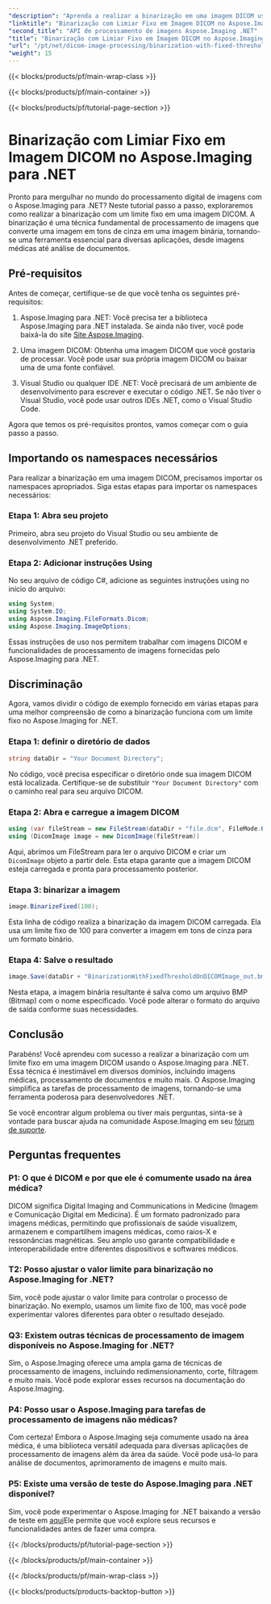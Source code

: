 ```yaml
---
"description": "Aprenda a realizar a binarização em uma imagem DICOM usando o Aspose.Imaging para .NET. Guia passo a passo com exemplos de código."
"linktitle": "Binarização com Limiar Fixo em Imagem DICOM no Aspose.Imaging para .NET"
"second_title": "API de processamento de imagens Aspose.Imaging .NET"
"title": "Binarização com Limiar Fixo em Imagem DICOM no Aspose.Imaging para .NET"
"url": "/pt/net/dicom-image-processing/binarization-with-fixed-threshold-on-dicom-image/"
"weight": 15
---
```


{{< blocks/products/pf/main-wrap-class >}}

{{< blocks/products/pf/main-container >}}

{{< blocks/products/pf/tutorial-page-section >}}

# Binarização com Limiar Fixo em Imagem DICOM no Aspose.Imaging para .NET

Pronto para mergulhar no mundo do processamento digital de imagens com o Aspose.Imaging para .NET? Neste tutorial passo a passo, exploraremos como realizar a binarização com um limite fixo em uma imagem DICOM. A binarização é uma técnica fundamental de processamento de imagens que converte uma imagem em tons de cinza em uma imagem binária, tornando-se uma ferramenta essencial para diversas aplicações, desde imagens médicas até análise de documentos.

## Pré-requisitos

Antes de começar, certifique-se de que você tenha os seguintes pré-requisitos:

1. Aspose.Imaging para .NET: Você precisa ter a biblioteca Aspose.Imaging para .NET instalada. Se ainda não tiver, você pode baixá-la do site [Site Aspose.Imaging](https://releases.aspose.com/imaging/net/).

2. Uma imagem DICOM: Obtenha uma imagem DICOM que você gostaria de processar. Você pode usar sua própria imagem DICOM ou baixar uma de uma fonte confiável.

3. Visual Studio ou qualquer IDE .NET: Você precisará de um ambiente de desenvolvimento para escrever e executar o código .NET. Se não tiver o Visual Studio, você pode usar outros IDEs .NET, como o Visual Studio Code.

Agora que temos os pré-requisitos prontos, vamos começar com o guia passo a passo.

## Importando os namespaces necessários

Para realizar a binarização em uma imagem DICOM, precisamos importar os namespaces apropriados. Siga estas etapas para importar os namespaces necessários:

### Etapa 1: Abra seu projeto

Primeiro, abra seu projeto do Visual Studio ou seu ambiente de desenvolvimento .NET preferido.

### Etapa 2: Adicionar instruções Using

No seu arquivo de código C#, adicione as seguintes instruções using no início do arquivo:

```csharp
using System;
using System.IO;
using Aspose.Imaging.FileFormats.Dicom;
using Aspose.Imaging.ImageOptions;
```

Essas instruções de uso nos permitem trabalhar com imagens DICOM e funcionalidades de processamento de imagens fornecidas pelo Aspose.Imaging para .NET.

## Discriminação

Agora, vamos dividir o código de exemplo fornecido em várias etapas para uma melhor compreensão de como a binarização funciona com um limite fixo no Aspose.Imaging for .NET.

### Etapa 1: definir o diretório de dados

```csharp
string dataDir = "Your Document Directory";
```

No código, você precisa especificar o diretório onde sua imagem DICOM está localizada. Certifique-se de substituir `"Your Document Directory"` com o caminho real para seu arquivo DICOM.

### Etapa 2: Abra e carregue a imagem DICOM

```csharp
using (var fileStream = new FileStream(dataDir + "file.dcm", FileMode.Open, FileAccess.Read))
using (DicomImage image = new DicomImage(fileStream))
```

Aqui, abrimos um FileStream para ler o arquivo DICOM e criar um `DicomImage` objeto a partir dele. Esta etapa garante que a imagem DICOM esteja carregada e pronta para processamento posterior.

### Etapa 3: binarizar a imagem

```csharp
image.BinarizeFixed(100);
```

Esta linha de código realiza a binarização da imagem DICOM carregada. Ela usa um limite fixo de 100 para converter a imagem em tons de cinza para um formato binário.

### Etapa 4: Salve o resultado

```csharp
image.Save(dataDir + "BinarizationWithFixedThresholdOnDICOMImage_out.bmp", new BmpOptions());
```

Nesta etapa, a imagem binária resultante é salva como um arquivo BMP (Bitmap) com o nome especificado. Você pode alterar o formato do arquivo de saída conforme suas necessidades.

## Conclusão

Parabéns! Você aprendeu com sucesso a realizar a binarização com um limite fixo em uma imagem DICOM usando o Aspose.Imaging para .NET. Essa técnica é inestimável em diversos domínios, incluindo imagens médicas, processamento de documentos e muito mais. O Aspose.Imaging simplifica as tarefas de processamento de imagens, tornando-se uma ferramenta poderosa para desenvolvedores .NET.

Se você encontrar algum problema ou tiver mais perguntas, sinta-se à vontade para buscar ajuda na comunidade Aspose.Imaging em seu [fórum de suporte](https://forum.aspose.com/).

## Perguntas frequentes

### P1: O que é DICOM e por que ele é comumente usado na área médica?

DICOM significa Digital Imaging and Communications in Medicine (Imagem e Comunicação Digital em Medicina). É um formato padronizado para imagens médicas, permitindo que profissionais de saúde visualizem, armazenem e compartilhem imagens médicas, como raios-X e ressonâncias magnéticas. Seu amplo uso garante compatibilidade e interoperabilidade entre diferentes dispositivos e softwares médicos.

### T2: Posso ajustar o valor limite para binarização no Aspose.Imaging for .NET?

Sim, você pode ajustar o valor limite para controlar o processo de binarização. No exemplo, usamos um limite fixo de 100, mas você pode experimentar valores diferentes para obter o resultado desejado.

### Q3: Existem outras técnicas de processamento de imagem disponíveis no Aspose.Imaging for .NET?

Sim, o Aspose.Imaging oferece uma ampla gama de técnicas de processamento de imagens, incluindo redimensionamento, corte, filtragem e muito mais. Você pode explorar esses recursos na documentação do Aspose.Imaging.

### P4: Posso usar o Aspose.Imaging para tarefas de processamento de imagens não médicas?

Com certeza! Embora o Aspose.Imaging seja comumente usado na área médica, é uma biblioteca versátil adequada para diversas aplicações de processamento de imagens além da área da saúde. Você pode usá-lo para análise de documentos, aprimoramento de imagens e muito mais.

### P5: Existe uma versão de teste do Aspose.Imaging para .NET disponível?

Sim, você pode experimentar o Aspose.Imaging for .NET baixando a versão de teste em [aqui](https://releases.aspose.com/)Ele permite que você explore seus recursos e funcionalidades antes de fazer uma compra.


{{< /blocks/products/pf/tutorial-page-section >}}

{{< /blocks/products/pf/main-container >}}

{{< /blocks/products/pf/main-wrap-class >}}

{{< blocks/products/products-backtop-button >}}